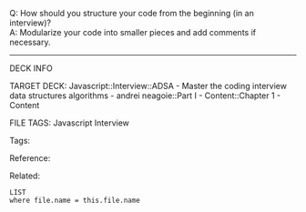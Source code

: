 Q: How should you structure your code from the beginning (in an interview)?  
A: Modularize your code into smaller pieces and add comments if necessary.
<!--ID: 1690032124127-->

---

DECK INFO

TARGET DECK: Javascript::Interview::ADSA - Master the coding interview data structures algorithms - andrei neagoie::Part I - Content::Chapter 1 - Content

FILE TAGS: Javascript Interview

Tags:

Reference:

Related:

```dataview
LIST
where file.name = this.file.name
```
